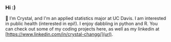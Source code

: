 ### Hi :)

🌱 I’m Crystal, and I'm an applied statistics major at UC Davis. I am interested in public health (interested in epi!). I enjoy dabbling in python and R. You can check out some of my coding projects here, as well as my linkedin at [https://www.linkedin.com/in/crystal-changg/](url).
